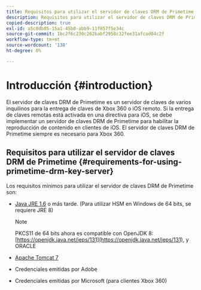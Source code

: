 ```yaml
---
title: Requisitos para utilizar el servidor de claves DRM de Primetime
description: Requisitos para utilizar el servidor de claves DRM de Primetime
copied-description: true
exl-id: a5c0db05-15a1-45b0-abb9-11f857f5e34c
source-git-commit: 1bc2f6c230c262babf2958c32fee31afcad04c2f
workflow-type: tm+mt
source-wordcount: '138'
ht-degree: 0%

---
```


# Introducción {#introduction}

El servidor de claves DRM de Primetime es un servidor de claves de varios inquilinos para la entrega de claves de Xbox 360 o iOS remoto. Si la entrega de claves remotas está activada en una directiva para iOS, se debe implementar un servidor de claves DRM de Primetime para habilitar la reproducción de contenido en clientes de iOS. El servidor de claves DRM de Primetime siempre es necesario para Xbox 360.

## Requisitos para utilizar el servidor de claves DRM de Primetime {#requirements-for-using-primetime-drm-key-server}

Los requisitos mínimos para utilizar el servidor de claves DRM de Primetime son:

* [Java JRE 1.6](https://www.oracle.com/technetwork/java/javase/downloads/index.html) o más tarde. (Para utilizar HSM en Windows de 64 bits, se requiere JRE 8)

  >[!NOTE]
  >
  >PKCS11 de 64 bits ahora es compatible con OpenJDK 8: [https://openjdk.java.net/jeps/131](https://openjdk.java.net/jeps/131), y ORACLE
* [Apache Tomcat 7](https://tomcat.apache.org)
* Credenciales emitidas por Adobe
* Credenciales emitidas por Microsoft (para clientes Xbox 360)
